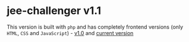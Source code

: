 # jee-challenger v1.1

This version is built with `php` and has completely frontend versions (only `HTML`, `CSS` and `JavaScript`) - [v1.0](https://github.com/Samya-S/jeechallenger/tree/v1.0) and [current version](https://github.com/Samya-S/jeechallenger/tree/main)
